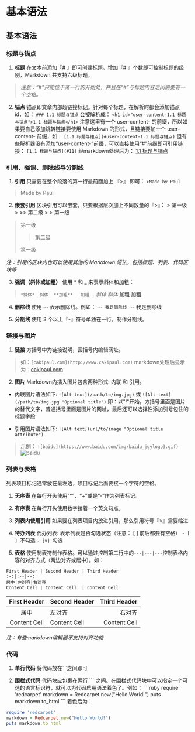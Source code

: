 # 基本语法

## 基本语法
### 标题与锚点
1. **标题**
在文本前添加『# 』即可创建标题。增加『# 』个数即可控制标题的级别，Markdown 共支持六级标题。
>*注意：“#”只能位于某一行的开始处，并且在“#”与标题内容之间需要有一个空格。*

2. **锚点**
锚点即文章内部超链接标记。针对每个标题，在解析时都会添加锚点 id，如：
`### 1.1 标题与锚点`
会被解析成：
`<h1 id="user-content-1.1 标题与锚点">1.1 标题与锚点</h1>`
注意这里有一个 user-content- 的前缀，所以如果要自己添加跳转链接要使用 Markdown 的形式，且链接要加一个 user-content- 前缀，如：
`[1.1 标题与锚点](#user-content-1.1 标题与锚点)`
但有些解析器没有添加“user-content-”前缀，可以直接使用“#”前缀即可引用链接：
`[1.1 标题与锚点](#11)` 
经markdown处理后为： [1.1 标题与锚点](#11)

### 引用、强调、删除线与分割线
1. **引用**
只需要在整个段落的第一行最前面加上 『>』 即可：
`>Made by Paul`
>Made by Paul

2. **嵌套引用**
区块引用可以嵌套，只要根据层次加上不同数量的『>』：
\> 第一级
\>
\>> 第二级
\>
\> 第一级
> 第一级
>
>> 第二级
>
> 第一级

*注：引用的区块内也可以使用其他的 Markdown 语法，包括标题、列表、代码区块等*

3. **强调（斜体或加粗）**
使用 * 和  _  来表示斜体和加粗：
>`*斜体* _斜体_ **加粗** __加粗__`
*斜体* _斜体_ **加粗** __加粗__

4. **删除线**
使用 `~~` 表示删除线。例如：
`~~ 我是删除线 ~~`
~~我是删除线~~

5. **分割线**
使用 3 个以上『-』符号单独在一行，制作分割线。


### 链接与图片
1. **链接**
方括号中为链接说明，圆括号内编辑网址。
>如：`[cakipaul.com](http://www.cakipaul.com)`
markdown处理后显示为：[cakipaul.com](http://www.cakipaul.com)

2. **图片**
Markdown内插入图片包含两种形式: 内联 和 引用。

- 内联图片语法如下:
`![Alt text](/path/to/img.jpg)`
或
`![Alt text](/path/to/img.jpg "Optional title")`
即：以"!"开始，方括号里面是图片的替代文字，普通括号里面是图片的网址，最后还可以选择性添加引号包住的标题字段

- 引用图片语法如下:
`![Alt text](url/to/image "Optional title attribute")`

>示例：
`![baidu](https://www.baidu.com/img/baidu_jgylogo3.gif)`
![baidu](https://www.baidu.com/img/baidu_jgylogo3.gif)


### 列表与表格
列表项目标记通常放在最左边，项目标记后面要接一个字符的空格。

1. **无序表**
在每行开头使用“*”、“+”或是“-”作为列表标记。

2. **有序表**
在每行开头使用数字接着一个英文句点。

3. **列表内使用引用**
如果要在列表项目内放进引用，那么引用符号『>』需要缩进

4. **待办列表**
代办列表: 表示列表是否勾选状态（注意： \[ \] 前后都要有空格）
`- [ ] `不勾选
`- [x] `勾选

5. **表格**
使用制表符制作表格。可以通过控制第二行中的`---|---|---`控制表格内容的对齐方式（两边对齐或居中）。如：

```
First Header | Second Header | Third Header
:-:|:--|--:
居中|左对齐|右对齐
Content Cell | Content Cell  | Content Cell
```

First Header | Second Header | Third Header
:-:|:--|--:
居中|左对齐|右对齐
Content Cell | Content Cell  | Content Cell

*注：有些markdown编辑器不支持对齐功能*

### 代码
1. **单行代码**
将代码放在\` \`之间即可

2. **围栏式代码**
代码块应包裹在两行 \`\`\` 之间。在围栏式代码块中可以指定一个可选的语言标识符，就可以为代码启用语法着色了。例如：
\`\`\`ruby
require 'redcarpet'
markdown = Redcarpet.new("Hello World!")
puts markdown.to_html
\`\`\`
着色后为：
```ruby
require 'redcarpet'
markdown = Redcarpet.new("Hello World!")
puts markdown.to_html
```
